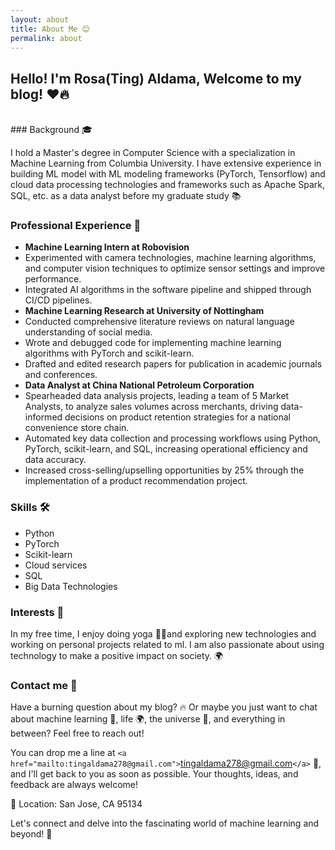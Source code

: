 ```yaml
---
layout: about
title: About Me 😊
permalink: about
---
```

## Hello! I'm Rosa(Ting) Aldama, Welcome to my blog!  ❤️🔥

<br>
### Background 🎓

I hold a Master's degree in Computer Science with a specialization in Machine Learning from Columbia University. I have extensive experience in building ML model with ML modeling frameworks (PyTorch, Tensorflow)  and cloud data processing technologies and frameworks such as Apache Spark, SQL, etc. as a data analyst before my graduate study 📚

### Professional Experience 💼

- **Machine Learning Intern at Robovision**
- Experimented with camera technologies, machine learning algorithms, and computer vision techniques to optimize sensor settings and improve performance.
- Integrated AI algorithms in the software pipeline and shipped through CI/CD pipelines.
- **Machine Learning Research at University of Nottingham**
- Conducted comprehensive literature reviews on natural language understanding of social media.
- Wrote and debugged code for implementing machine learning algorithms with PyTorch and scikit-learn.
- Drafted and edited research papers for publication in academic journals and conferences.
- **Data Analyst at China National Petroleum Corporation**
- Spearheaded data analysis projects, leading a team of 5 Market Analysts, to analyze sales volumes across merchants, driving data-informed decisions on product retention strategies for a national convenience store chain.
- Automated key data collection and processing workflows using Python, PyTorch, scikit-learn, and SQL, increasing operational efficiency and data accuracy.
- Increased cross-selling/upselling opportunities by 25% through the implementation of a product recommendation project.

### Skills 🛠️

- Python
- PyTorch
- Scikit-learn
- Cloud services
- SQL
- Big Data Technologies

### Interests 🎨

In my free time, I enjoy doing yoga 🧘‍♀️and exploring new technologies and working on personal projects related to ml. I am also passionate about using technology to make a positive impact on society. 🌍

### Contact me 📧

Have a burning question about my blog? 🔥 Or maybe you just want to chat about machine learning 🤖, life 🌍, the universe 🌌, and everything in between? Feel free to reach out!

You can drop me a line at `<a href="mailto:tingaldama278@gmail.com">`tingaldama278@gmail.com`</a>` 📧, and I'll get back to you as soon as possible. Your thoughts, ideas, and feedback are always welcome!

📍 Location: San Jose, CA 95134

Let's connect and delve into the fascinating world of machine learning and beyond! 🚀
